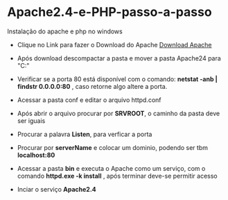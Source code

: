# Apache2.4-e-PHP-passo-a-passo
Instalação do apache e php no windows

* Clique no Link para fazer o Download do Apache [Download Apache](https://www.apachelounge.com/download/#google_vignette)
* Após download descompactar a pasta e mover a pasta Apache24 para "C:"

* Verificar se a porta 80 está disponível com o comando: **netstat -anb | findstr 0.0.0.0:80** , caso retorne algo altere a porta.
* Acessar a pasta conf e editar o arquivo httpd.conf

* Após abrir o arquivo procurar por **SRVROOT**, o caminho da pasta deve ser iguais
* Procurar a palavra **Listen**, para verficar a porta
* Procurar por **serverName** e colocar um dominio, podendo ser tbm **localhost:80**
* Acessar a pasta **bin** e executa o Apache como um serviço, com o comando **httpd.exe -k install** , após terminar deve-se permitir acesso
* Inciar o serviço **Apache2.4**

